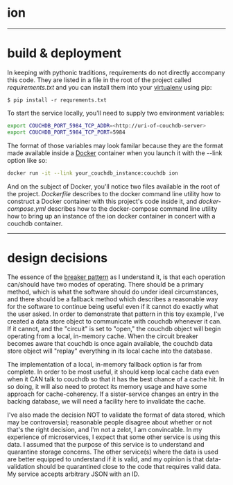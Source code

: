 # ion
---
# build & deployment
In keeping with pythonic traditions, requirements do not directly accompany this code. They are listed in a file in the root of the project called *requirements.txt* and you can install them into your [virtualenv](https://virtualenv.pypa.io/en/stable/) using pip:
```
$ pip install -r requrements.txt
```

To start the service locally, you'll need to supply two environment variables:
```bash
export COUCHDB_PORT_5984_TCP_ADDR=<http://uri-of-couchdb-server>
export COUCHDB_PORT_5984_TCP_PORT=5984
```
The format of those variables may look familar because they are the format made available inside a [Docker](https://www.docker.com/) container when you launch it with the --link option like so:
```bash
docker run -it --link your_couchdb_instance:couchdb ion
```
And on the subject of Docker, you'll notice two files available in the root of the project. *Dockerfile* describes to the docker command line utility how to construct a Docker container with this project's code inside it, and *docker-compose.yml* describes how to the docker-compose command line utility how to bring up an instance of the ion docker container in concert with a couchdb container.

---
# design decisions
The essence of the [breaker pattern](http://martinfowler.com/bliki/CircuitBreaker.html) as I understand it, is that each operation can/should have two modes of operating. There should be a primary method, which is what the software should do under ideal circumstances, and there should be a fallback method which describes a reasonable way for the software to continue being useful even if it cannot do exactly what the user asked. In order to demonstrate that pattern in this toy example, I've created a data store object to communicate with couchdb whenever it can. If it cannot, and the "circuit" is set to "open," the couchdb object will begin operating from a local, in-memory cache. When the circuit breaker becomes aware that couchdb is once again available, the couchdb data store object will "replay" everything in its local cache into the database.

The implementation of a local, in-memory fallback option is far from complete. In order to be most useful, it should keep local cache data even when it CAN talk to couchdb so that it has the best chance of a cache hit. In so doing, it will also need to protect its memory usage and have some approach for cache-coherency. If a sister-service changes an entry in the backing database, we will need a facility here to invalidate the cache.

I've also made the decision NOT to validate the format of data stored, which may be controversial; reasonable people disagree about whether or not that's the right decision, and I'm not a zelot, I am convincable. In my experience of microservices, I expect that some other service is using this data. I assumed that the purpose of this service is to understand and quarantine storage concerns. The other service(s) where the data is used are better equipped to understand if it is valid, and my opinion is that data-validation should be quarantined close to the code that requires valid data. My service accepts arbitrary JSON with an ID.
